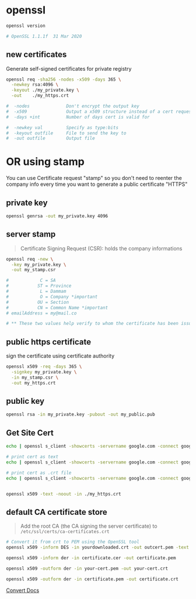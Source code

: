 # openssl
```bash
openssl version 

# OpenSSL 1.1.1f  31 Mar 2020
```


## new certificates
Generate self-signed certificates for private registry
```bash
openssl req -sha256 -nodes -x509 -days 365 \
  -newkey rsa:4096 \
  -keyout ./my_private.key \
  -out    ./my_https.crt

#  -nodes              Don't encrypt the output key
#  -x509               Output a x509 structure instead of a cert request
#  -days +int          Number of days cert is valid for

#  -newkey val         Specify as type:bits
#  -keyout outfile     File to send the key to
#  -out outfile        Output file
```


# OR using stamp
You can use Certificate request "stamp" so you don't 
need to reenter the company info every time 
you want to generate a public certificate "HTTPS"


## private key
```bash
openssl genrsa -out my_private.key 4096
```


## server stamp
> Certificate Signing Request (CSR): holds the company informations 
```bash
openssl req -new \
  -key my_private.key \
  -out my_stamp.csr

#            C = SA
#           ST = Province
#            L = Dammam
#            O = Company *important
#           OU = Section
#           CN = Common Name *important
# emailAddress = my@mail.co

# ** These two values help verify to whom the certificate has been issued to.
```


## public https certificate
sign the certificate using certificate authority     
```bash
openssl x509 -req -days 365 \
  -signkey my_private.key \
  -in my_stamp.csr \
  -out my_https.crt 
```


## public key 
```bash
openssl rsa -in my_private.key -pubout -out my_public.pub
```


## Get Site Cert
```bash
echo | openssl s_client -showcerts -servername google.com -connect google.com:443 2>/dev/null

# print cert as text
echo | openssl s_client -showcerts -servername google.com -connect google.com:443 2>/dev/null | openssl x509 -noout -text

# print cert as .crt file
echo | openssl s_client -showcerts -servername google.com -connect google.com:443 2>/dev/null | sed -ne '/-BEGIN CERTIFICATE-/,/-END CERTIFICATE-/p'


openssl x509 -text -noout -in ./my_https.crt
```


## default CA certificate store
> Add the root CA (the CA signing the server certificate) to `/etc/ssl/certs/ca-certificates.crt`
```bash
# Convert it from crt to PEM using the OpenSSL tool
openssl x509 -inform DES -in yourdownloaded.crt -out outcert.pem -text

openssl x509 -inform der -in certificate.cer -out certificate.pem

openssl x509 -outform der -in your-cert.pem -out your-cert.crt

openssl x509 -outform der -in certificate.pem -out certificate.crt
```

[Convert Docs](https://stackoverflow.com/questions/13732826/convert-pem-to-crt-and-key)
